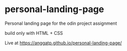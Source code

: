 # personal-landing-page

Personal landing page for the odin project assignment

build only with HTML + CSS

Live at https://anggatp.github.io/personal-landing-page/
